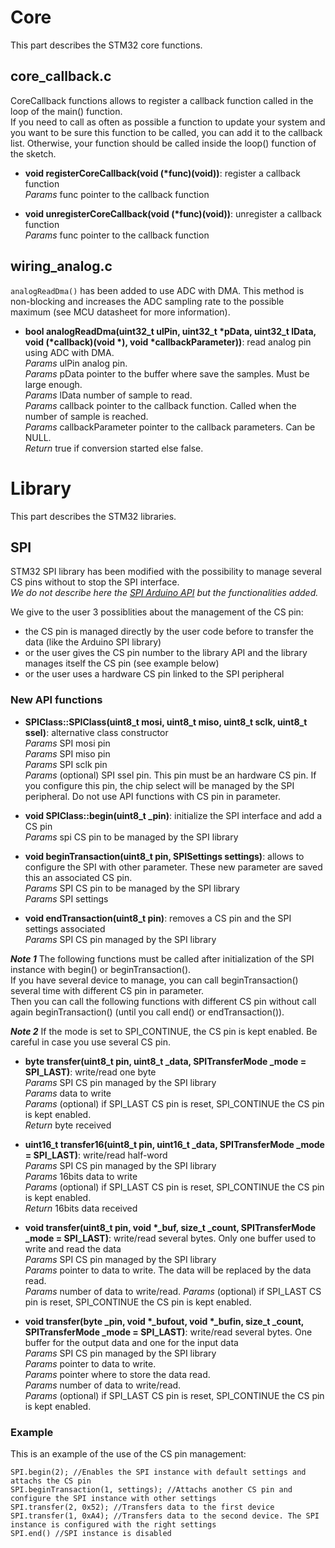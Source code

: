 # Core

This part describes the STM32 core functions.

## core_callback.c

CoreCallback functions allows to register a callback function called in the loop of the main() function.  
If you need to call as often as possible a function to update your system and you want to be sure this function to be called, you can add it to the callback list. Otherwise, your function should be called inside the loop() function of
the sketch.

* **void registerCoreCallback(void (*func)(void))**: register a callback function  
_Params_ func pointer to the callback function  

* **void unregisterCoreCallback(void (*func)(void))**: unregister a callback function  
_Params_ func pointer to the callback function  

## wiring_analog.c

`analogReadDma()` has been added to use ADC with DMA. This method is non-blocking and increases the ADC sampling rate to the possible maximum (see MCU datasheet for more information).

* **bool analogReadDma(uint32_t ulPin, uint32_t *pData, uint32_t lData, void (*callback)(void *), void *callbackParameter))**: read analog pin using ADC with DMA.  
_Params_ ulPin analog pin.  
_Params_ pData pointer to the buffer where save the samples. Must be large enough.  
_Params_ lData number of sample to read.  
_Params_ callback pointer to the callback function. Called when the number of sample is reached.  
_Params_ callbackParameter pointer to the callback parameters. Can be NULL.  
_Return_ true if conversion started else false.  

# Library

This part describes the STM32 libraries.

## SPI

STM32 SPI library has been modified with the possibility to manage several CS pins without to stop the SPI interface.  
_We do not describe here the [SPI Arduino API](https://www.arduino.cc/en/Reference/SPI) but the functionalities added._  

We give to the user 3 possiblities about the management of the CS pin:  
* the CS pin is managed directly by the user code before to transfer the data (like the Arduino SPI library)  
* or the user gives the CS pin number to the library API and the library manages itself the CS pin (see example below)  
* or the user uses a hardware CS pin linked to the SPI peripheral  

### New API functions

* **SPIClass::SPIClass(uint8_t mosi, uint8_t miso, uint8_t sclk, uint8_t ssel)**: alternative class constructor  
_Params_ SPI mosi pin  
_Params_ SPI miso pin  
_Params_ SPI sclk pin  
_Params_ (optional) SPI ssel pin. This pin must be an hardware CS pin. If you configure this pin, the chip select will be managed by the SPI peripheral. Do not use API functions with CS pin in parameter.  

* **void SPIClass::begin(uint8_t _pin)**: initialize the SPI interface and add a CS pin  
_Params_ spi CS pin to be managed by the SPI library  

* **void beginTransaction(uint8_t pin, SPISettings settings)**: allows to configure the SPI with other parameter. These new parameter are saved this an associated CS pin.  
_Params_ SPI CS pin to be managed by the SPI library  
_Params_ SPI settings  

* **void endTransaction(uint8_t pin)**: removes a CS pin and the SPI settings associated  
_Params_ SPI CS pin managed by the SPI library  

**_Note 1_** The following functions must be called after initialization of the SPI instance with begin() or beginTransaction().  
If you have several device to manage, you can call beginTransaction() several time with different CS pin in parameter.  
Then you can call the following functions with different CS pin without call again beginTransaction() (until you call end() or endTransaction()).  

**_Note 2_** If the mode is set to SPI_CONTINUE, the CS pin is kept enabled. Be careful in case you use several CS pin.  

* **byte transfer(uint8_t pin, uint8_t _data, SPITransferMode _mode = SPI_LAST)**: write/read one byte  
_Params_ SPI CS pin managed by the SPI library  
_Params_ data to write  
_Params_ (optional) if SPI_LAST CS pin is reset, SPI_CONTINUE the CS pin is kept enabled.  
_Return_ byte received  

* **uint16_t transfer16(uint8_t pin, uint16_t _data, SPITransferMode _mode = SPI_LAST)**: write/read half-word  
_Params_ SPI CS pin managed by the SPI library  
_Params_ 16bits data to write  
_Params_ (optional) if SPI_LAST CS pin is reset, SPI_CONTINUE the CS pin is kept enabled.  
_Return_ 16bits data received  

* **void transfer(uint8_t pin, void *_buf, size_t _count, SPITransferMode _mode = SPI_LAST)**: write/read several bytes. Only one buffer used to write and read the data  
_Params_ SPI CS pin managed by the SPI library  
_Params_ pointer to data to write. The data will be replaced by the data read.  
_Params_ number of data to write/read.
_Params_ (optional) if SPI_LAST CS pin is reset, SPI_CONTINUE the CS pin is kept enabled.  

* **void transfer(byte _pin, void *_bufout, void *_bufin, size_t _count, SPITransferMode _mode = SPI_LAST)**: write/read several bytes. One buffer for the output data and one for the input data  
_Params_ SPI CS pin managed by the SPI library  
_Params_ pointer to data to write.  
_Params_ pointer where to store the data read.  
_Params_ number of data to write/read.  
_Params_ (optional) if SPI_LAST CS pin is reset, SPI_CONTINUE the CS pin is kept enabled.  

### Example

This is an example of the use of the CS pin management:  

    SPI.begin(2); //Enables the SPI instance with default settings and attachs the CS pin  
    SPI.beginTransaction(1, settings); //Attachs another CS pin and configure the SPI instance with other settings  
    SPI.transfer(2, 0x52); //Transfers data to the first device
    SPI.transfer(1, 0xA4); //Transfers data to the second device. The SPI instance is configured with the right settings  
    SPI.end() //SPI instance is disabled  